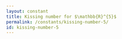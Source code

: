 ```yaml
---
layout: constant
title: Kissing number for $\mathbb{R}^{5}$
permalink: /constants/kissing-number-5/
id: kissing-number-5
---
```


